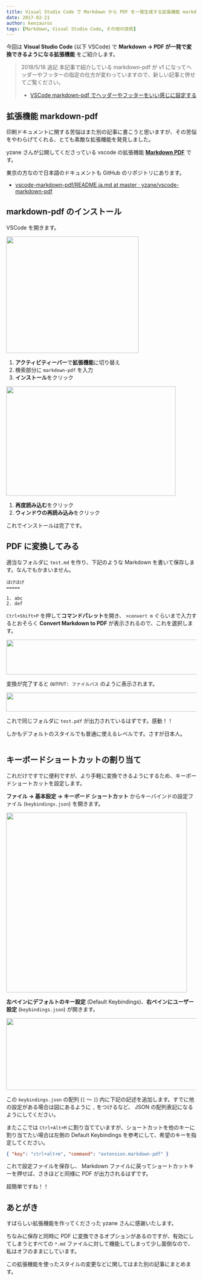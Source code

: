 ```yaml
---
title: Visual Studio Code で Markdown から PDF を一発生成する拡張機能 markdown-pdf
date: 2017-02-21
author: kenzauros
tags: [Markdown, Visual Studio Code, その他の技術]
---
```


今回は **Visual Studio Code** (以下 VSCode) で **Markdown → PDF が一発で変換できるようになる拡張機能** をご紹介します。

>2018/5/18 追記
>本記事で紹介している markdown-pdf が v1 になってヘッダーやフッターの指定の仕方が変わっていますので、新しい記事と併せてご覧ください。
>
>- [VSCode markdown-pdf でヘッダーやフッターをいい感じに設定する](https://mseeeen.msen.jp/vscode-markdown-pdf-v1-header-footer-settings/)

## 拡張機能 markdown-pdf

印刷ドキュメントに関する苦悩はまた別の記事に書こうと思いますが、その苦悩をやわらげてくれる、とても素敵な拡張機能を発見しました。

yzane さんが公開してくださっている vscode の拡張機能 **[Markdown PDF](https://marketplace.visualstudio.com/items?itemName=yzane.markdown-pdf)** です。

東京の方なので日本語のドキュメントも GitHub のリポジトリにあります。

* [vscode-markdown-pdf/README.ja.md at master · yzane/vscode-markdown-pdf](https://github.com/yzane/vscode-markdown-pdf/blob/master/README.ja.md)

## markdown-pdf のインストール

VSCode を開きます。

<a href="images/vscode-markdown-pdf-extension-1.png"><img src="images/vscode-markdown-pdf-extension-1.png" alt="" width="350" height="308" class="aligncenter size-full wp-image-3756" /></a>

1. **アクティビティーバー**で**拡張機能**に切り替え
2. 検索部分に `markdown-pdf` を入力
3. **インストール**をクリック

<a href="images/vscode-markdown-pdf-extension-2.png"><img src="images/vscode-markdown-pdf-extension-2.png" alt="" width="448" height="289" class="aligncenter size-full wp-image-3757" /></a>

1. **再度読み込む**をクリック
2. **ウィンドウの再読み込み**をクリック

これでインストールは完了です。

## PDF に変換してみる

適当なフォルダに `test.md` を作り、下記のような Markdown を書いて保存します。なんでもかまいません。

```
ほげほげ
=====

1. abc
2. def
```

`Ctrl+Shift+P` を押して**コマンドパレット**を開き、 `>convert m` ぐらいまで入力するとおそらく **Convert Markdown to PDF** が表示されるので、これを選択します。

<a href="images/vscode-markdown-pdf-extension-3.png"><img src="images/vscode-markdown-pdf-extension-3.png" alt="" width="639" height="92" class="aligncenter size-full wp-image-3758" /></a>

変換が完了すると `OUTPUT: ファイルパス` のように表示されます。

<a href="images/vscode-markdown-pdf-extension-4.png"><img src="images/vscode-markdown-pdf-extension-4.png" alt="" width="742" height="50" class="aligncenter size-full wp-image-3759" /></a>

これで同じフォルダに `test.pdf` が出力されているはずです。感動！！

しかもデフォルトのスタイルでも普通に使えるレベルです。さすが日本人。

<a href="images/vscode-markdown-pdf-extension-5.png"><img src="images/vscode-markdown-pdf-extension-5.png" alt="" class="aligncenter size-full wp-image-3766" /></a>

## キーボードショートカットの割り当て

これだけですでに便利ですが、より手軽に変換できるようにするため、キーボードショートカットを設定します。

**ファイル → 基本設定 → キーボード ショートカット** からキーバインドの設定ファイル (`keybindings.json`) を開きます。

<a href="images/vscode-markdown-pdf-extension-6.png"><img src="images/vscode-markdown-pdf-extension-6.png" alt="" width="478" height="475" class="aligncenter size-full wp-image-3760" /></a>

**左ペインにデフォルトのキー設定** (Default Keybindings)、**右ペインにユーザー設定** (`keybindings.json`) が開きます。

<a href="images/vscode-markdown-pdf-extension-7.png"><img src="images/vscode-markdown-pdf-extension-7.png" alt="" width="720" height="190" class="aligncenter size-full wp-image-3761" /></a>

この `keybindings.json` の配列 (`[` ～ `]`) 内に下記の記述を追加します。すでに他の設定がある場合は図にあるように `,` をつけるなど、 JSON の配列表記になるようにしてください。

またここでは `Ctrl+Alt+M` に割り当てていますが、ショートカットを他のキーに割り当てたい場合は左側の Default Keybindings を参考にして、希望のキーを指定してください。

```json
{ "key": "ctrl+alt+m", "command": "extension.markdown-pdf" }
```

これで設定ファイルを保存し、 Markdown ファイルに戻ってショートカットキーを押せば、さきほどと同様に PDF が出力されるはずです。

超簡単ですね！！

## あとがき

すばらしい拡張機能を作ってくださった yzane さんに感謝いたします。

ちなみに保存と同時に PDF に変換できるオプションがあるのですが、有効にしてしまうとすべての `*.md` ファイルに対して機能してしまって少し面倒なので、私はオフのままにしています。

この拡張機能を使ったスタイルの変更などに関してはまた別の記事にまとめます。